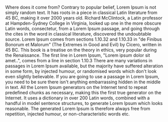 Where does it come from?
Contrary to popular belief, Lorem Ipsum is not simply random text. It has roots in a piece in classical Latin literature from 45 BC, making it over 2000 years old.
Richard McClintock, a Latin professor at Hampden-Sydney College in Virginia, looked up one in the more obscure Latin words, consectetur, from a Lorem Ipsum passage, and going through the cites in the word in classical literature, discovered the undoubtable source. 
Lorem Ipsum comes from sections 1.10.32 and 1.10.33 in "de Finibus Bonorum et Malorum" (The Extremes in Good and Evil) by Cicero, written in 45 BC. This book is a treatise on the theory in ethics, very popular during the Renaissance. The first line in Lorem Ipsum, "Lorem ipsum dolor sit amet..", comes from a line in section 1.10.3
There are many variations in passages in Lorem Ipsum available, but the majority have suffered alteration in some form, by injected humour, or randomised words which don't look even slightly believable. 
If you are going to use a passage in Lorem Ipsum, you need to be sure there isn't anything embarrassing hidden in the middle in text. 
All the Lorem Ipsum generators on the Internet tend to repeat predefined chunks as necessary, making this the first true generator on the Internet. 
It uses a dictionary in over 200 Latin words, combined with a handful in model sentence structures, to generate Lorem Ipsum which looks reasonable. 
The generated Lorem Ipsum is therefore always free from repetition, injected humour, or non-characteristic words etc.
